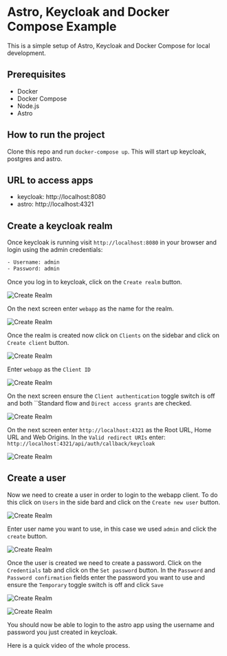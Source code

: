 # Astro, Keycloak and Docker Compose Example

This is a simple setup of Astro, Keycloak and Docker Compose for local development.

## Prerequisites

- Docker
- Docker Compose
- Node.js
- Astro

## How to run the project

Clone this repo and run `docker-compose up`. This will start up keycloak, postgres and astro.

## URL to access apps

- keycloak: http://localhost:8080
- astro: http://localhost:4321

## Create a keycloak realm

Once keycloak is running visit `http://localhost:8080` in your browser and login using the admin credentials:

```bash
- Username: admin
- Password: admin
```

Once you log in to keycloak, click on the `Create realm` button.

![Create Realm](./public/1.png)

On the next screen enter `webapp` as the name for the realm.

![Create Realm](./public/2.png)

Once the realm is created now click on `Clients` on the sidebar and click on `Create client` button.

![Create Realm](./public/3.png)

Enter `webapp` as the `Client ID`

![Create Realm](./public/4.png)

On the next screen ensure the `Client authentication` toggle switch is off and both ``Standard flow and `Direct access grants` are checked.

![Create Realm](./public/5.png)

On the next screen enter `http://localhost:4321` as the Root URL, Home URL and Web Origins. In the `Valid redirect URIs` enter: `http://localhost:4321/api/auth/callback/keycloak`

![Create Realm](./public/6.png)

## Create a user

Now we need to create a user in order to login to the webapp client. To do this click on `Users` in the side bard and click on the `Create new user` button.

![Create Realm](./public/7.png)

Enter user name you want to use, in this case we used `admin` and click the `create` button.

![Create Realm](./public/8.png)

Once the user is created we need to create a password. Click on the `Credentials` tab and click on the `Set password` button. In the `Password` and `Password confirmation` fields enter the password you want to use and ensure the `Temporary` toggle switch is off and click `Save`

![Create Realm](./public/9.png)

![Create Realm](./public/10.png)

You should now be able to login to the astro app using the username and password you just created in keycloak.

Here is a quick video of the whole process.
